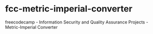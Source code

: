 # fcc-metric-imperial-converter
freecodecamp - Information Security and Quality Assurance Projects - Metric-Imperial Converter
